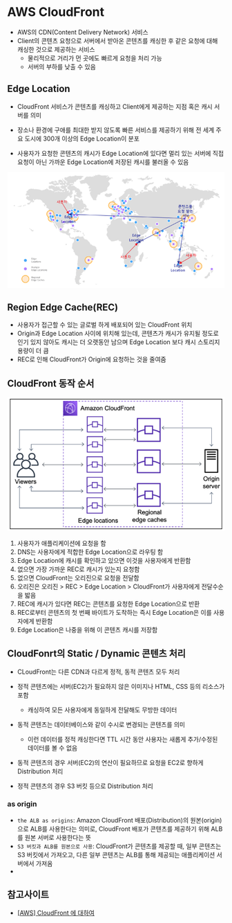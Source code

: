 # AWS CloudFront

- AWS의 CDN(Content Delivery Network) 서비스
- Client의 콘텐츠 요청으로 서버에서 받아온 콘텐츠를 캐싱한 후 같은 요청에 대해 캐싱한 것으로 제공하는 서비스
  - 물리적으로 거리가 먼 곳에도 빠르게 요청을 처리 가능
  - 서버의 부하를 낮출 수 있음

## Edge Location
- CloudFront 서비스가 콘텐츠를 캐싱하고 Client에게 제공하는 지점 혹은 캐시 서버를 의미

- 장소나 환경에 구애를 최대한 받지 않도록 빠른 서비스를 제공하기 위해 전 세계 주요 도시에 300개 이상의 Edge Location이 분포

- 사용자가 요청한 콘텐츠의 캐시가 Edge Location에 있다면 멀리 있는 서버에 직접 요청이 아닌 가까운 Edge Location에 저장된 캐시를 불러올 수 있음

![alt text](../../images/cloud/cloudfront_1.png)

## Region Edge Cache(REC)
- 사용자가 접근할 수 있는 글로벌 하게 배포되어 있는 CloudFront 위치
- Origin과 Edge Location 사이에 위치해 있는데, 콘텐츠가 캐시가 유지될 정도로 인기 있지 않아도 캐시는 더 오랫동안 남으며 Edge Location 보다 캐시 스토리지 용량이 더 큼
- REC로 인해 CloudFront가 Origin에 요청하는 것을 줄여줌

## CloudFront 동작 순서
![alt text](../../images/cloud/cloudfront_2.png)

1. 사용자가 애플리케이션에 요청을 함
2. DNS는 사용자에게 적합한 Edge Location으로 라우팅 함
3. Edge Location에 캐시를 확인하고 있으면 이것을 사용자에게 반환함
4. 없으면 가장 가까운 REC로 캐시가 있는지 요청함
5. 없으면 CloudFront는 오리진으로 요청을 전달함
6. 오리진은 오리진 > REC > Edge Location > CloudFront가 사용자에게 전달수순을 밟음
7. REC에 캐시가 있다면 REC는 콘텐츠를 요청한 Edge Location으로 반환
8. REC로부터 콘텐츠의 첫 번째 바이트가 도착하는 즉시 Edge Location은 이를 사용자에게 반환함
9. Edge Location은 나중을 위해 이 콘텐츠 캐시를 저장함

## CloudFonrt의 Static / Dynamic 콘텐츠 처리
- CLoudFront는 다른 CDN과 다르게 정적, 동적 콘텐츠 모두 처리

- 정적 콘텐츠에는 서버(EC2)가 필요하지 않은 이미지나 HTML, CSS 등의 리소스가 포함
  - 캐싱하여 모든 사용자에게 동일하게 전달해도 무방한 데이터

- 동적 콘텐츠는 데이터베이스와 같이 수시로 변경되는 콘텐츠를 의미
  - 이런 데이터를 정적 캐싱한다면 TTL 시간 동안 사용자는 새롭게 추가/수정된 데이터를 볼 수 없음

- 동적 콘텐츠의 경우 서버(EC2)의 연산이 필요하므로 요청을 EC2로 향하게 Distribution 처리
- 정적 콘텐츠의 경우 S3 버킷 등으로 Distribution 처리


### as origin
- ```the ALB as origins```: Amazon CloudFront 배포(Distribution)의 원본(origin)으로 ALB를 사용한다는 의미로, CloudFront 배포가 콘텐츠를 제공하기 위해 ALB를 원본 서버로 사용한다는 뜻
- ```S3 버킷과 ALB를 원본으로 사용```: CloudFront가 콘텐츠를 제공할 때, 일부 콘텐츠는 S3 버킷에서 가져오고, 다른 일부 콘텐츠는 ALB를 통해 제공되는 애플리케이션 서버에서 가져옴
- 

## 참고사이트
- [[AWS] CloudFront 에 대하여](https://bosungtea9416.tistory.com/entry/AWS-CloudFront)

